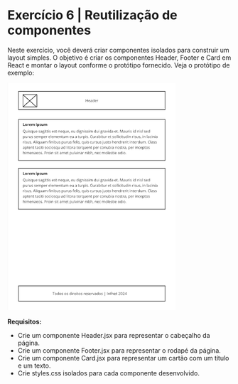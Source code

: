 # Exercício 6 | Reutilização de componentes

Neste exercício, você deverá criar componentes isolados para construir um layout
simples. O objetivo é criar os componentes Header, Footer e Card em React e
montar o layout conforme o protótipo fornecido. Veja o protótipo de exemplo:

![Protótipo](../../assets/images/prototypes/prototype-05.png)

**Requisitos:**

- Crie um componente Header.jsx para representar o cabeçalho da página.
- Crie um componente Footer.jsx para representar o rodapé da página.
- Crie um componente Card.jsx para representar um cartão com um título e um
  texto.
- Crie styles.css isolados para cada componente desenvolvido.
